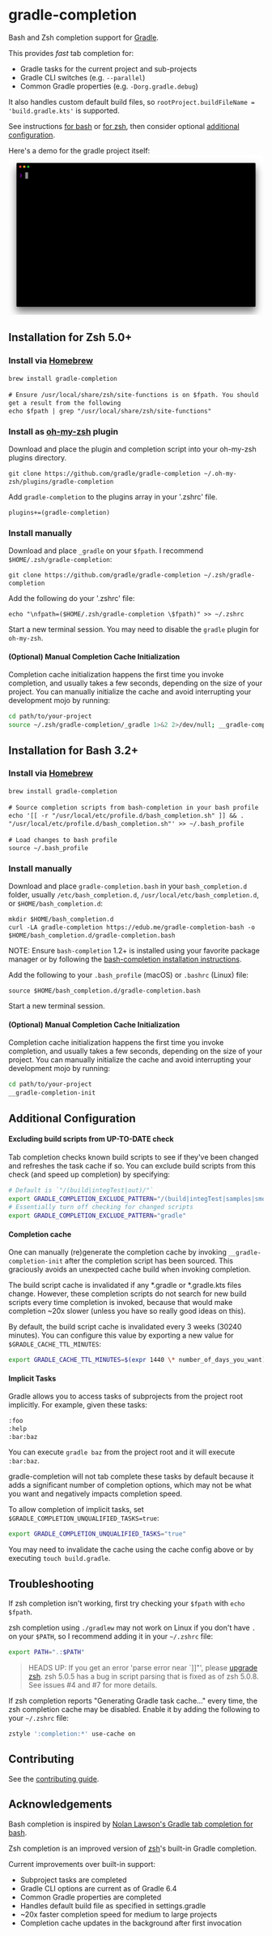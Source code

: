 # gradle-completion
Bash and Zsh completion support for [Gradle](https://gradle.org).

This provides _fast_ tab completion for:

 * Gradle tasks for the current project and sub-projects
 * Gradle CLI switches (e.g. `--parallel`)
 * Common Gradle properties (e.g. `-Dorg.gradle.debug`)

It also handles custom default build files, so `rootProject.buildFileName = 'build.gradle.kts'` is supported.

See instructions [for bash](https://github.com/gradle/gradle-completion/blob/master/README.md#installation-for-bash-32) or [for zsh](https://github.com/gradle/gradle-completion/blob/master/README.md#installation-for-zsh-50), then consider optional [additional configuration](https://github.com/gradle/gradle-completion/blob/master/README.md#additional-configuration).

Here's a demo for the gradle project itself:
![Completion demo](gradle-completion-4.0.gif)

## Installation for Zsh 5.0+

### Install via [Homebrew](https://brew.sh)

```
brew install gradle-completion

# Ensure /usr/local/share/zsh/site-functions is on $fpath. You should get a result from the following
echo $fpath | grep "/usr/local/share/zsh/site-functions"
```

### Install as [oh-my-zsh](https://ohmyz.sh/) plugin

Download and place the plugin and completion script into your oh-my-zsh plugins directory. 
```
git clone https://github.com/gradle/gradle-completion ~/.oh-my-zsh/plugins/gradle-completion
```

Add `gradle-completion` to the plugins array in your '.zshrc' file.
```
plugins+=(gradle-completion)
```

### Install manually

Download and place `_gradle` on your `$fpath`. I recommend `$HOME/.zsh/gradle-completion`:
```
git clone https://github.com/gradle/gradle-completion ~/.zsh/gradle-completion
```

Add the following do your '.zshrc' file:
```
echo "\nfpath=($HOME/.zsh/gradle-completion \$fpath)" >> ~/.zshrc
```

Start a new terminal session. You may need to disable the `gradle` plugin for `oh-my-zsh`.

#### (Optional) Manual Completion Cache Initialization
Completion cache initialization happens the first time you invoke completion,
and usually takes a few seconds, depending on the size of your project. You can
manually initialize the cache and avoid interrupting your development mojo by
running:

```bash
cd path/to/your-project
source ~/.zsh/gradle-completion/_gradle 1>&2 2>/dev/null; __gradle-completion-init
```

## Installation for Bash 3.2+

### Install via [Homebrew](https://brew.sh)

```
brew install gradle-completion

# Source completion scripts from bash-completion in your bash profile
echo '[[ -r "/usr/local/etc/profile.d/bash_completion.sh" ]] && . "/usr/local/etc/profile.d/bash_completion.sh"' >> ~/.bash_profile

# Load changes to bash profile
source ~/.bash_profile
```

### Install manually

Download and place `gradle-completion.bash` in your `bash_completion.d` folder, usually `/etc/bash_completion.d`, `/usr/local/etc/bash_completion.d`, or `$HOME/bash_completion.d`:
```
mkdir $HOME/bash_completion.d
curl -LA gradle-completion https://edub.me/gradle-completion-bash -o $HOME/bash_completion.d/gradle-completion.bash
```

NOTE: Ensure `bash-completion` 1.2+ is installed using your favorite package manager or by following the [bash-completion installation instructions](https://github.com/scop/bash-completion/blob/master/README.md#installation).

Add the following to your `.bash_profile` (macOS) or `.bashrc` (Linux) file:
```
source $HOME/bash_completion.d/gradle-completion.bash
```

Start a new terminal session.

#### (Optional) Manual Completion Cache Initialization
Completion cache initialization happens the first time you invoke completion,
and usually takes a few seconds, depending on the size of your project. You can
manually initialize the cache and avoid interrupting your development mojo by
running:

```bash
cd path/to/your-project
__gradle-completion-init
```

## Additional Configuration

#### Excluding build scripts from UP-TO-DATE check
Tab completion checks known build scripts to see if they've been changed and refreshes the task cache if so.
You can exclude build scripts from this check (and speed up completion) by specifying:

```bash
# Default is `"/(build|integTest|out)/"`
export GRADLE_COMPLETION_EXCLUDE_PATTERN="/(build|integTest|samples|smokeTest|testFixtures|templates|out|features)/"
# Essentially turn off checking for changed scripts
export GRADLE_COMPLETION_EXCLUDE_PATTERN="gradle"
```

#### Completion cache
One can manually (re)generate the completion cache by invoking `__gradle-completion-init` after the
completion script has been sourced. This graciously avoids an unexpected cache build when invoking
completion.

The build script cache is invalidated if any *.gradle or *.gradle.kts files change.
However, these completion scripts do not search for new build scripts every time completion is invoked, because
that would make completion ~20x slower (unless you have so really good ideas on this).

By default, the build script cache is invalidated every 3 weeks (30240 minutes).
You can configure this value by exporting a new value for `$GRADLE_CACHE_TTL_MINUTES`:
```bash
export GRADLE_CACHE_TTL_MINUTES=$(expr 1440 \* number_of_days_you_want)
```

#### Implicit Tasks
Gradle allows you to access tasks of subprojects from the project root implicitly.
For example, given these tasks:
```
:foo
:help
:bar:baz
```

You can execute `gradle baz` from the project root and it will execute `:bar:baz`.

gradle-completion will not tab complete these tasks by default because it adds a
significant number of completion options, which may not be what you want and
negatively impacts completion speed.

To allow completion of implicit tasks, set `$GRADLE_COMPLETION_UNQUALIFIED_TASKS=true`:

```bash
export GRADLE_COMPLETION_UNQUALIFIED_TASKS="true"
```

You may need to invalidate the cache using the cache config above or by executing `touch build.gradle`.

## Troubleshooting
If zsh completion isn't working, first try checking your `$fpath` with `echo $fpath`.

zsh completion using `./gradlew` may not work on Linux if you don't have `.` on your `$PATH`,
so I recommend adding it in your `~/.zshrc` file:
```bash
export PATH=".:$PATH"
```

> HEADS UP: If you get an error 'parse error near `]]"', please [upgrade zsh](http://stackoverflow.com/questions/17648621/how-do-i-update-zsh-to-the-latest-version).
zsh 5.0.5 has a bug in script parsing that is fixed as of zsh 5.0.8. See issues #4 and #7 for more details.

If zsh completion reports "Generating Gradle task cache..." every time, the zsh completion cache
may be disabled. Enable it by adding the following to your `~/.zshrc` file:
```bash
zstyle ':completion:*' use-cache on
```

## Contributing

See the [contributing guide](CONTRIBUTING.md).

## Acknowledgements
Bash completion is inspired by [Nolan Lawson's Gradle tab completion for bash](https://gist.github.com/nolanlawson/8694399).

Zsh completion is an improved version of [zsh](https://github.com/zsh-users/zsh)'s built-in Gradle completion.

Current improvements over built-in support:
 - Subproject tasks are completed
 - Gradle CLI options are current as of Gradle 6.4
 - Common Gradle properties are completed
 - Handles default build file as specified in settings.gradle
 - ~20x faster completion speed for medium to large projects
 - Completion cache updates in the background after first invocation
